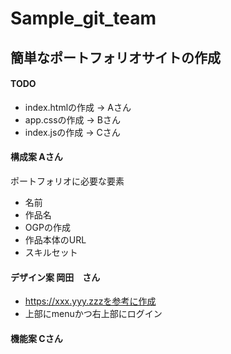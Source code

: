 # Sample_git_team

## 簡単なポートフォリオサイトの作成
#### TODO

* index.htmlの作成 -> Aさん
* app.cssの作成 -> Bさん
* index.jsの作成 -> Cさん

#### 構成案 Aさん
ポートフォリオに必要な要素
- 名前
- 作品名
- OGPの作成
- 作品本体のURL
- スキルセット

#### デザイン案 岡田　さん
* https://xxx.yyy.zzzを参考に作成
* 上部にmenuかつ右上部にログイン

#### 機能案 Cさん
